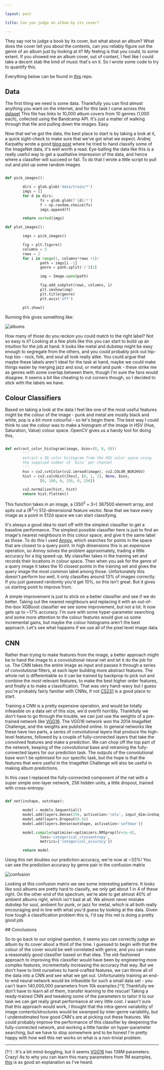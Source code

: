 ```yaml
--- 

layout: post

title: Can you judge an album by its cover?

---
```


They say not to judge a book by its cover, but what about an album? What does the cover tell you
about the contents, can you reliably figure out the genre of an album just by looking at it? My
feeling is that you could, to some extent. If you showed me an album cover, out of context, I feel
like I could take a decent stab the kind of music that's on it. So I wrote some code to try to
quantify this.  

Everything below can be found in [this](https://github.com/neal-o-r/album_art) repo.

## Data

The first thing we need is some data. Thankfully you can find almost anything you want on the
internet, and for this task I came across this
[dataset](https://raw.githubusercontent.com/yanirs/bandcamp-deep-learning/master/dataset-links.tsv)
This file has links to 10,000 album covers from 10 genres (1,000 each), collected using the Bandcamp
API.  It's just a matter of walking through that file and pulling down the images. Easy.

Now that we've got the data, the best place to start is by taking a look at it, a quick sight-check
to make sure that we've got what we expect. Andrej Karpathy wrote a good [blog post](http://karpathy.github.io/2014/09/02/what-i-learned-from-competing-against-a-convnet-on-imagenet/) where he tried to hand classify some of the ImageNet data, it's well worth a read. Eye-balling the data like this is a really useful way to get a qualitative impression of the data, and hence where a classifier will succeed or fail. To do that I wrote a little script to pull out and plot up some random images

```python

def pick_images():

        dirs = glob.glob('data/train/*')
        imgs = []
        for d in dirs:
                fs = glob.glob(f'{d}/*')
                f = np.random.choice(fs)
                imgs.append(f)

        return sorted(imgs)

def plot_images():

        imgs = pick_images()

        fig = plt.figure()
        columns = 5
        rows = 2
        for i in range(1, columns*rows +1):
                path = imgs[i -1]
                genre = path.split('/')[2]

                img = Image.open(path)

                fig.add_subplot(rows, columns, i)
                plt.imshow(img)
                plt.title(genre)
                plt.axis('off')

        plt.show()

```

Running this gives something like:

![albums](/images/album_art/album.png)

How many of those do you reckon you could match to the right label? Not so easy is it? Looking at a
few plots like this you can start to build up an intuition for the job at hand. It looks like metal
and dubstep might be easy enough to segregate from the others, and you could probably pick out
hip-hop too - rock, folk, and soul all look really alike. You could argue that maybe these labels
aren't ideal for the task at hand, maybe we could make things easier by merging jazz and soul, or
metal and punk - these strike me as genres with some overlap between them, though I'm sure the fans
would disagree. It seems a bit like cheating to cut corners though, so I decided to stick with
the labels we have. 

## Colour Classifiers

Based on taking a look at the data I feel like one of the most useful features might be the colour
of the image - punk and metal are mostly black and white, pop is a bit more colourful - so let's
begin there. The best way I could think to use the colour was to make a histogram of the image in HSV (Hue, Saturation, Value) colour space.  OpenCV gives us a handy tool for doing this,

```python

def extract_color_histogram(image, bins=(8, 8, 8)):
        '''
        extract a 3D color histogram from the HSV color space using
        the supplied number of `bins` per channel
        '''
        hsv = cv2.cvtColor(cv2.imread(image), cv2.COLOR_BGR2HSV)
        hist = cv2.calcHist([hsv], [0, 1, 2], None, bins,
                [0, 180, 0, 256, 0, 256])

        cv2.normalize(hist, hist)
        return hist.flatten()

```

This function takes in an image, a ($350^2 \times 3=$) 367500 element array, and spits out a ($8^3=$)
512-dimensional feature vector. Now that we have every image as a point in 512d space we can start
classifying. 

It's always a good idea to start off with the simplest classifier to get a baseline performance. The
simplest possible classifier here is just to find an image's nearest neighbours in this colour
space, and give it the same label as those. To do this I used
[Annoy](https://github.com/spotify/annoy), which searches for points in the space that are closest
to a query point. In high dimensions this is an expensive operation, so Annoy solves the problem
approximately, trading a little accuracy for a big speed-up. My classifier takes in the training set
and records their locations in colour space.  Then when you ask for the genre of a query image it
takes the 10 closest points in the training set and gives the query image the most common
label among those.  Unfortunately this doesn't perform too well, it only classifies around 13% of
images correctly. If you just guessed randomly you'd get 10%, so this isn't great. But it gives us
starting point to improve from.

A simple improvement is just to stick on a better classifier and see if we do better.  Taking out
  the nearest neighbours and replacing it with an out-of-the-box XGBoost classifier we see some
  improvement, but not a lot. It now gets up to ~17% accuracy. I'm sure with some hyper-parameter
  searching and some more attention to the colour features would give us some incremental gains, but
  maybe the colour histograms aren't the best approach. Let's see what happens if we use all of the
  pixel level image data.

## CNN

Rather than trying to make features from the image, a better approach might be to hand the image to
a convolutional neural net and let it do the job for us. The CNN takes the entire image as
input and passes it through a series of convolutional filters, at each layer building more abstract
features. The whole net is differentiable so it can be trained by backprop to pick out and
combine the most relevant features, to make the best higher order features, and finally a to make a classification. That was very hand-wavy but I guess you're probably fairly familiar with CNNs, if not
[CS231](http://cs231n.github.io/convolutional-networks/) is a good place to start. 

Training a CNN is a pretty expensive operation, and would be totally infeasible on a data set of
this size, we'd overfit horribly. Thankfully we don't have to go through the trouble, we can just
use the weights of a pre-trained network like [VGG16](https://arxiv.org/abs/1409.1556). The VGG16
network won the 2014 ImageNet Challenge, and the weights are published online. In general networks
like these have two parts, a series of convolutional layers that produce the high-level features,
followed by a couple of fully-connected layers that take the convolved features and make a
prediction. We can chop off the top part of the network, keeping of the convolutional base and
retraining the fully-connected layers for our prediction task. The outputs of the convolutional base
won't be optimised for our specific task, but the hope is that the features that were useful in the
ImageNet Challenge will also be useful in making album predictions. 

In this case I replaced the fully-connected component of the net with a super simple one-layer network, 256 hidden units, a little dropout, trained with cross-entropy:

```python

def net(inshape, outshape):

        model = models.Sequential()
        model.add(layers.Dense(256, activation='relu', input_dim=inshape)
        model.add(layers.Dropout(0.5))
        model.add(layers.Dense(outshape, activation='softmax'))

        model.compile(optimizer=optimizers.RMSprop(lr=1e-4),
                loss='categorical_crossentropy',
                metrics=['categorical_accuracy'])

        return model

```

Using this net doubles our prediction accuracy, we're now at ~33%! You can see the prediction accuracy by genre pair in the confusion matrix 

![confusion](/images/album_art/confusion.png)

Looking at this confusion matrix we see some interesting patterns. It looks like soul albums are
pretty hard to classify, we only get about 1 in 4 of these right. On the other end of the spectrum,
we're able to get almost 40% of ambient albums right, which isn't bad at all. We almost never
mistake dubstep for soul, ambient for punk, or jazz for metal, which is all both really encouraging
and in line with what you'd guess by looking at the data. Given how tough a classification problem
this is, I'd say this net is doing a pretty good job.  


## Conclusions

So to go back to our original question, it seems you can correctly judge an album by its cover about
a third of the time. I guessed to begin with that the colour of the cover would be well correlated
with genre, and you can make a reasonably good classifier based on that idea. The old-fashioned
approach to improving this classifier would have been by engineering more complex features,
incrementally increasing the accuracy that way. But we don't have to limit ourselves to hand-crafted
features, we can throw all of the data into a CNN and see what we get out. Unfortunately training an
end-to-end neural network would be infeasible for such a small data set - you can't learn
140,000,000 parameters from 10k examples.[^1] Thankfully we don't have to learn all of them,
transfer learning to the rescue! Taking a ready-trained CNN and tweaking some of the parameters to
tailor it to our task we can get really great performance at very little cost. I wasn't sure that
this approach would work, I thought that the intra-genre variability of image contents/structures
would be swamped by inter-genre variability, but I underestimated how good CNN's are at picking out
these features. We could probably improve the performance of this classifier by deepening the fully-connected network, and working a little harder on hyper-parameter searching, but we have to stop somewhere and to be honest I'm pretty happy with how well this net works on what is a non-trivial problem.  


---

[1^] : It's a bit mind-boggling, but it seems
[VGG16](https://stackoverflow.com/questions/28232235/how-to-calculate-the-number-of-parameters-of-convolutional-neural-networks)
has 138M parameters. Crazy! As to why you can learn this many parameters from 1M examples,
[this](https://arxiv.org/abs/1710.06451) is as good an explanation as I've heard.
